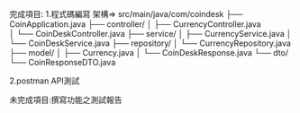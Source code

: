 完成項目:
1.程式碼編寫 架構=>
src/main/java/com/coindesk
├── CoinApplication.java
├── controller/
│   ├── CurrencyController.java  
│   └── CoinDeskController.java
├── service/
│   ├── CurrencyService.java
│   └── CoinDeskService.java 
├── repository/
│   └── CurrencyRepository.java
├── model/
│   ├── Currency.java
│   └── CoinDeskResponse.java
└── dto/
    └── CoinResponseDTO.java
    
2.postman API測試

未完成項目:撰寫功能之測試報告
